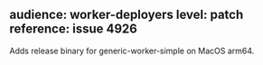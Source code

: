 audience: worker-deployers
level: patch
reference: issue 4926
---
Adds release binary for generic-worker-simple on MacOS arm64.
